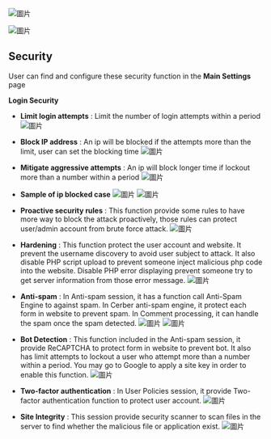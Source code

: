 
![圖片](https://user-images.githubusercontent.com/74434769/141387473-6787f54e-786c-4135-8302-b647de8ec8a0.png)

![圖片](https://user-images.githubusercontent.com/74434769/141547383-7e103087-34c1-4705-b9bd-f5136af8fcad.png)


## Security

User can find and configure these security function in the **Main Settings** page

**Login Security**
- **Limit login attempts** : Limit the number of login attempts within a period 
 ![圖片](https://user-images.githubusercontent.com/74434769/141588759-89caed28-580a-424c-bc2c-3272ab3e12c6.png)

- **Block IP address** : An ip will be blocked if the attempts more than the limit, user can set the blocking time
![圖片](https://user-images.githubusercontent.com/74434769/141590157-5f33ac31-7c86-4eb7-80a6-bf40eadd9643.png)


- **Mitigate aggressive attempts** : An ip will block longer time if lockout more than a number within a period
![圖片](https://user-images.githubusercontent.com/74434769/141592411-b618acd2-f7a9-4430-b697-5987cc6a67c4.png)
- **Sample of ip blocked case**
![圖片](https://user-images.githubusercontent.com/74434769/141579636-71754156-e295-43f3-93ff-242ea634cad0.png)
![圖片](https://user-images.githubusercontent.com/74434769/141579880-82b9e9ca-f8c9-4953-81c3-093835270986.png)

- **Proactive security rules** : This function provide some rules to have more way to block the attack proactively, those rules can protect user/admin account from brute force attack. 
![圖片](https://user-images.githubusercontent.com/74434769/141593855-2bbdb706-edfa-48e7-bff2-003237ab7dd7.png)


- **Hardening** : This function protect the user account and website. It prevent the username discovery to avoid user subject to attack. It also disable PHP script upload to prevent someone inject malicious php code into the website. Disable PHP error displaying prevent someone try to get server information from those error message.
![圖片](https://user-images.githubusercontent.com/74434769/141594426-315c2f93-b37f-4650-8263-c062e899395c.png)

- **Anti-spam** : In Anti-spam session, it has a function call Anti-Spam Engine to against spam. In Cerber anti-spam engine, it protect each form in website to prevent spam. In Comment processing, it can handle the spam once the spam detected.
![圖片](https://user-images.githubusercontent.com/74434769/141594747-755d5099-bbcd-4c76-af69-6f8891d62680.png)
![圖片](https://user-images.githubusercontent.com/74434769/141594759-8736ce85-cad8-4e69-ba31-87f2ab59a086.png)
  
- **Bot Detection** : This function included in the Anti-spam session, it provide ReCAPTCHA to protect form in website to prevent bot. It also has limit attempts to lockout a user who attempt more than a number within a period. You may go to Google to apply a site key in order to enable this function.
![圖片](https://user-images.githubusercontent.com/74434769/141595698-1dcee866-47a4-4012-a403-81660900b4a2.png)

- **Two-factor authentication** : In User Policies session, it provide Two-factor authentication function to protect user account.
![圖片](https://user-images.githubusercontent.com/74434769/141597298-49ebc6cf-35d1-42ca-986d-540cab135afa.png)



- **Site Integrity** : This session provide security scanner to scan files in the server to find whether the malicious file or application exist. 
![圖片](https://user-images.githubusercontent.com/74434769/141597021-ca6f35ed-8910-4c26-8983-47f75718bb71.png)
